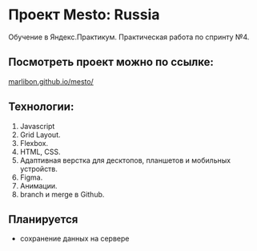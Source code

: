 # Проект Mesto: Russia
Обучение в Яндекс.Практикум. Практическая работа по спринту №4.

## Посмотреть проект можно по ссылке:
[marlibon.github.io/mesto/](https://marlibon.github.io/mesto/)

## Технологии:
1. Javascript
2. Grid Layout.
3. Flexbox.
4. HTML, CSS.
5. Адаптивная верстка для десктопов, планшетов и мобильных устройств.
6. Figma.
7. Анимации.
8. branch и merge в Github.

## Планируется
* сохранение данных на сервере
